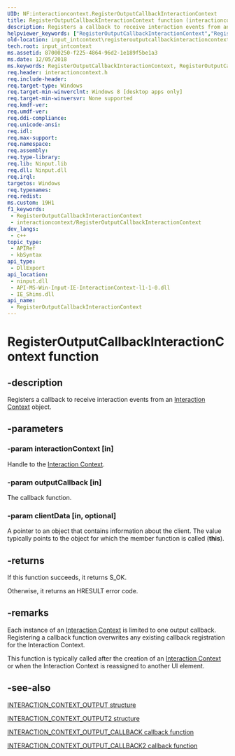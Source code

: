 ```yaml
---
UID: NF:interactioncontext.RegisterOutputCallbackInteractionContext
title: RegisterOutputCallbackInteractionContext function (interactioncontext.h)
description: Registers a callback to receive interaction events from an Interaction Context object.
helpviewer_keywords: ["RegisterOutputCallbackInteractionContext","RegisterOutputCallbackInteractionContext function","input_intcontext.registeroutputcallbackinteractioncontext","interactioncontext.registeroutputcallbackinteractioncontext","interactioncontext/RegisterOutputCallbackInteractionContext"]
old-location: input_intcontext\registeroutputcallbackinteractioncontext.htm
tech.root: input_intcontext
ms.assetid: 87000250-f225-4864-96d2-1e189f5be1a3
ms.date: 12/05/2018
ms.keywords: RegisterOutputCallbackInteractionContext, RegisterOutputCallbackInteractionContext function, input_intcontext.registeroutputcallbackinteractioncontext, interactioncontext.registeroutputcallbackinteractioncontext, interactioncontext/RegisterOutputCallbackInteractionContext
req.header: interactioncontext.h
req.include-header: 
req.target-type: Windows
req.target-min-winverclnt: Windows 8 [desktop apps only]
req.target-min-winversvr: None supported
req.kmdf-ver: 
req.umdf-ver: 
req.ddi-compliance: 
req.unicode-ansi: 
req.idl: 
req.max-support: 
req.namespace: 
req.assembly: 
req.type-library: 
req.lib: Ninput.lib
req.dll: Ninput.dll
req.irql: 
targetos: Windows
req.typenames: 
req.redist: 
ms.custom: 19H1
f1_keywords:
 - RegisterOutputCallbackInteractionContext
 - interactioncontext/RegisterOutputCallbackInteractionContext
dev_langs:
 - c++
topic_type:
 - APIRef
 - kbSyntax
api_type:
 - DllExport
api_location:
 - ninput.dll
 - API-MS-Win-Input-IE-InteractionContext-l1-1-0.dll
 - IE_Shims.dll
api_name:
 - RegisterOutputCallbackInteractionContext
---
```


# RegisterOutputCallbackInteractionContext function

## -description

Registers a callback to receive interaction events from an [Interaction Context](../_input_intcontext/index.md) object.

## -parameters

### -param interactionContext [in]

Handle to the [Interaction Context](../_input_intcontext/index.md).

### -param outputCallback [in]

The callback function.

### -param clientData [in, optional]

A pointer to an object that contains information about the client. The value typically points to the object for which the member function is called (**this**).

## -returns

If this function succeeds, it returns S_OK.

Otherwise, it returns an HRESULT error code.

## -remarks

Each instance of an [Interaction Context](../_input_intcontext/index.md) is limited to one output callback. Registering a callback function overwrites any existing callback registration for the Interaction Context.

This function is typically called after the creation of an [Interaction Context](../_input_intcontext/index.md) or when the Interaction Context is reassigned to another UI element.

## -see-also

[INTERACTION_CONTEXT_OUTPUT structure](ns-interactioncontext-interaction_context_output.md)

[INTERACTION_CONTEXT_OUTPUT2 structure](ns-interactioncontext-interaction_context_output2.md)

[INTERACTION_CONTEXT_OUTPUT_CALLBACK callback function](nc-interactioncontext-interaction_context_output_callback.md)

[INTERACTION_CONTEXT_OUTPUT_CALLBACK2 callback function](nc-interactioncontext-interaction_context_output_callback2.md)
